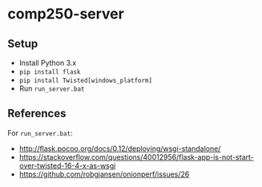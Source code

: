 # comp250-server

## Setup

* Install Python 3.x
* `pip install flask`
* `pip install Twisted[windows_platform]`
* Run `run_server.bat`

## References

For `run_server.bat`:
* http://flask.pocoo.org/docs/0.12/deploying/wsgi-standalone/
* https://stackoverflow.com/questions/40012956/flask-app-is-not-start-over-twisted-16-4-x-as-wsgi
* https://github.com/robgjansen/onionperf/issues/26
